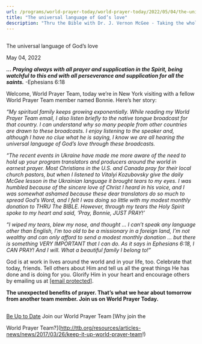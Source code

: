 ```yaml
---
url: /programs/world-prayer-today/world-prayer-today/2022/05/04/the-universal-language-of-god-s-love
title: "The universal language of God’s love"
description: "Thru the Bible with Dr. J. Vernon McGee - Taking the whole Word to the whole world"
---
```







## 
 The universal language of God’s love


May 04, 2022




***… Praying always with all prayer and supplication in the Spirit, being watchful to this end with all perseverance and supplication for all the saints.*** -Ephesians 6:18

Welcome, World Prayer Team, today we’re in New York visiting with a fellow World Prayer Team member named Bonnie. Here’s her story:

*“My spiritual family keeps growing exponentially. While reading my World Prayer Team email, I also listen briefly to the native tongue broadcast for that country. I can understand why so many people from other countries are drawn to these broadcasts. I enjoy listening to the speaker and, although I have no clue what he is saying, I know we are all hearing the universal language of God’s love through these broadcasts.*

*“The recent events in Ukraine have made me more aware of the need to hold up your program translators and producers around the world in earnest prayer. Most Christians in the U.S. and Canada pray for their local church pastors, but when I listened to Vitalyi Kozubovsky give the daily McGee lesson in the Ukrainian language it brought tears to my eyes. I was humbled because of the sincere love of Christ I heard in his voice, and I was somewhat ashamed because these dear translators do so much to spread God’s Word, and I felt I was doing so little with my modest monthly donation to THRU The BIBLE. However, through my tears the Holy Spirit spoke to my heart and said, ‘Pray, Bonnie, JUST PRAY!’*

*“I wiped my tears, blew my nose, and thought … I can’t speak any language other than English, I’m too old to be a missionary in a foreign land, I’m not wealthy and can only afford to send a modest monthly donation … but there is something VERY IMPORTANT that I can do. As it says in Ephesians 6:18, I CAN PRAY! And I will.* *What a beautiful family I belong to!”*

God is at work in lives around the world and in your life, too. Celebrate that today, friends. Tell others about Him and tell us all the great things He has done and is doing for you. Glorify Him in your heart and encourage others by emailing us at [[email protected]](/cdn-cgi/l/email-protection#400209020c05021513001414026e2f3227).

**The unexpected benefits of prayer. That’s what we hear about tomorrow from another team member. Join us on World Prayer Today.**







## 




[Be Up to Date](http://feeds.feedburner.com/WorldPrayerToday "World Prayer Today RSS Feed")
Join our World Prayer Team
[Why join the  

World Prayer Team?](http://ttb.org/resources/articles-news/news/2017/03/26/keep-it-up-world-prayer-team!)




